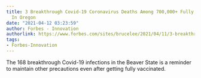 ```yaml
---
title: 3 Breakthrough Covid-19 Coronavirus Deaths Among 700,000+ Fully Vaccinated
  In Oregon
date: "2021-04-12 03:23:59"
author: Forbes - Innovation
authorlink: https://www.forbes.com/sites/brucelee/2021/04/11/3-breakthrough-covid-19-coronavirus-deaths-among-700000-fully-vaccinated-in-oregon/
tags:
- Forbes-Innovation
---
```

The 168 breakthrough Covid-19 infections in the Beaver State is a reminder to maintain other precautions even after getting fully vaccinated.